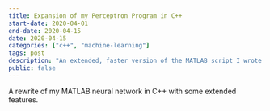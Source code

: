 ```yaml
---
title: Expansion of my Perceptron Program in C++
start-date: 2020-04-01
end-date: 2020-04-15
date: 2020-04-15
categories: ["c++", "machine-learning"]
tags: post
description: "An extended, faster version of the MATLAB script I wrote which adds a couple of new features."
public: false
---
```

A rewrite of my MATLAB neural network in C++ with some extended features.

